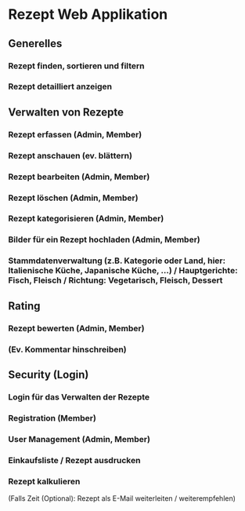 # Rezept Web Applikation

## Generelles

### Rezept finden, sortieren und filtern
### Rezept detailliert anzeigen

## Verwalten von Rezepte

### Rezept erfassen (Admin, Member)
### Rezept anschauen (ev. blättern)
### Rezept bearbeiten (Admin, Member)
### Rezept löschen (Admin, Member)
### Rezept kategorisieren (Admin, Member)
### Bilder für ein Rezept hochladen (Admin, Member)

### Stammdatenverwaltung (z.B. Kategorie oder Land, hier: Italienische Küche, Japanische Küche, ...) / Hauptgerichte: Fisch, Fleisch / Richtung: Vegetarisch, Fleisch, Dessert

## Rating
### Rezept bewerten (Admin, Member)

### (Ev. Kommentar hinschreiben)

## Security (Login)

### Login für das Verwalten der Rezepte
### Registration (Member)
### User Management (Admin, Member)

### Einkaufsliste / Rezept ausdrucken
### Rezept kalkulieren

(Falls Zeit (Optional): Rezept als E-Mail weiterleiten / weiterempfehlen)
